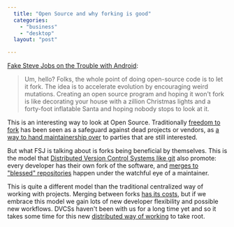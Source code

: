 ```yaml
---
  title: "Open Source and why forking is good"
  categories: 
    - "business"
    - "desktop"
  layout: "post"

---
```

<p>
<a href="http://www.fakesteve.net/2009/10/trouble-with-android-contd.html">Fake Steve Jobs on the Trouble with Android</a>:
</p><blockquote>
Um, hello? Folks, the whole point of doing open-source code is to let it fork. The idea is to accelerate evolution by encouraging weird mutations. Creating an open source program and hoping it won't fork is like decorating your house with a zillion Christmas lights and a forty-foot inflatable Santa and hoping nobody stops to look at it.
</blockquote><p>
This is an interesting way to look at Open Source. Traditionally <a href="http://fsfe.org/about/basics/freesoftware.en.html">freedom to fork</a> has been seen as a safeguard against dead projects or vendors, as <a href="http://bergie.iki.fi/blog/free_software_at_work-openpsa2_is_making_a_return/">a way to hand maintainership over</a> to parties that are still interested. 
</p><p>
But what FSJ is talking about is forks being beneficial by themselves. This is the model that <a href="http://carsonified.com/blog/web-apps/why-you-should-switch-from-subversion-to-git/">Distributed Version Control Systems like git</a> also promote: every developer has their own fork of the software, and <a href="http://whygitisbetterthanx.com/#any-workflow">merges to "blessed" repositories</a> happen under the watchful eye of a maintainer.
</p><p>
This is quite a different model than the traditional centralized way of working with projects. Merging between forks <a href="http://blogs.gnome.org/bolsh/2009/09/28/estimating-merge-costs/">has its costs</a>, but if we embrace this model we gain lots of new developer flexibility and possible new workflows. DVCSs haven't been with us for a long time yet and so it takes some time for this new <a href="http://blog.pdark.de/2009/02/05/distributed-software-development-with-git/">distributed way of working</a> to take root.
</p>
